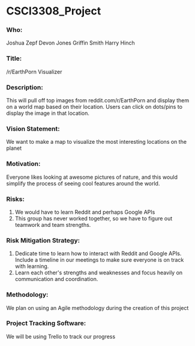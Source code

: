 # CSCI3308_Project

### Who:
Joshua Zepf
Devon Jones
Griffin Smith
Harry Hinch

### Title: 
/r/EarthPorn Visualizer

### Description:
This will pull off top images from reddit.com/r/EarthPorn and display them on a world map based on their location. Users can click on dots/pins to display the image in that location. 

### Vision Statement:
We want to make a map to visualize the most interesting locations on the planet

### Motivation:
Everyone likes looking at awesome pictures of nature, and this would simplify the process of seeing cool features around the world.

### Risks:
1. We would have to learn Reddit and perhaps Google APIs
2. This group has never worked together, so we have to figure out teamwork and team strengths.

### Risk Mitigation Strategy:
1. Dedicate time to learn how to interact with Reddit and Google APIs. Include a timeline in our meetings to make sure everyone is on track with learning.
2. Learn each other's strengths and weaknesses and focus heavily on communication and coordination.

### Methodology:
We plan on using an Agile methodology during the creation of this project

### Project Tracking Software:
We will be using Trello to track our progress


